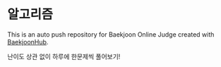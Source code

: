 # 알고리즘
This is an auto push repository for Baekjoon Online Judge created with [BaekjoonHub](https://github.com/BaekjoonHub/BaekjoonHub).


난이도 상관 없이 하루에 한문제씩 풀어보기!

